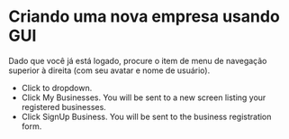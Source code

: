# Criando uma nova empresa usando GUI
Dado que você já está logado, procure o item de menu de navegação superior à direita (com seu avatar e nome de usuário).

  * Click to dropdown.
  * Click My Businesses. You will be sent to a new screen listing your registered businesses.
  * Click SignUp Business. You will be sent to the business registration form.
